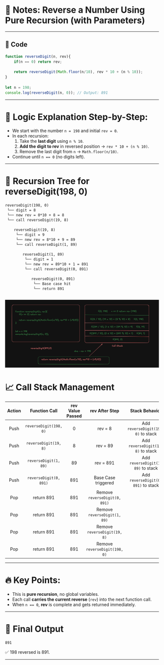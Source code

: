 
# 📄 Notes: Reverse a Number Using Pure Recursion (with Parameters)

---

## 🧠 Code
```javascript
function reverseDigit(n, rev){
    if(n == 0) return rev;

    return reverseDigit(Math.floor(n/10), rev * 10 + (n % 10));
}

let n = 198;
console.log(reverseDigit(n, 0)); // Output: 891
```

---

# 🎯 Logic Explanation Step-by-Step:

- We start with the number `n = 198` and initial `rev = 0`.
- In each recursion:
  1. Take the **last digit** using `n % 10`.
  2. **Add the digit to rev** in reversed position → `rev * 10 + (n % 10)`.
  3. Remove the last digit from `n` → `Math.floor(n/10)`.
- Continue until `n == 0` (no digits left).

---

# 🌳 Recursion Tree for reverseDigit(198, 0)

```
reverseDigit(198, 0)
 └── digit = 8
 └── new rev = 0*10 + 8 = 8
 └── call reverseDigit(19, 8)

    reverseDigit(19, 8)
     └── digit = 9
     └── new rev = 8*10 + 9 = 89
     └── call reverseDigit(1, 89)

        reverseDigit(1, 89)
         └── digit = 1
         └── new rev = 89*10 + 1 = 891
         └── call reverseDigit(0, 891)

            reverseDigit(0, 891)
             └── Base case hit
             └── return 891
```
![Reverse Number Flowchart](./Assets/reverse_digit01.jpg)
---

# 📈 Call Stack Management

| Action  | Function Call                 | rev Value Passed | rev After Step        | Stack Behavior                         |
|:-------:|:------------------------------:|:----------------:|:---------------------:|:--------------------------------------:|
| Push    | `reverseDigit(198, 0)`          | 0                | rev = 8                | Add `reverseDigit(198, 0)` to stack     |
| Push    | `reverseDigit(19, 8)`           | 8                | rev = 89               | Add `reverseDigit(19, 8)` to stack      |
| Push    | `reverseDigit(1, 89)`           | 89               | rev = 891              | Add `reverseDigit(1, 89)` to stack      |
| Push    | `reverseDigit(0, 891)`          | 891              | Base Case triggered    | Add `reverseDigit(0, 891)` to stack     |
| Pop     | return 891                     | 891              | Remove `reverseDigit(0, 891)` |
| Pop     | return 891                     | 891              | Remove `reverseDigit(1, 89)`  |
| Pop     | return 891                     | 891              | Remove `reverseDigit(19, 8)`  |
| Pop     | return 891                     | 891              | Remove `reverseDigit(198, 0)` |

---

# 🔥 Key Points:

- This is **pure recursion**, no global variables.
- Each call **carries the current reverse** (`rev`) into the next function call.
- When `n == 0`, **rev** is complete and gets returned immediately.

---

# 📢 Final Output

```bash
891
```

✅ 198 reversed is 891.

---